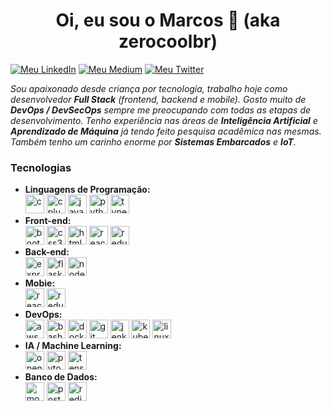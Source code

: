 <h1 align="center">Oi, eu sou o Marcos 👋 (aka zerocoolbr)</h1>
<p align="left">
          
<a href="https://www.linkedin.com/in/marcosbrs"><img src="https://img.shields.io/badge/-LinkedIn-blue?style=flat-square&logo=Linkedin&logoColor=white" alt="Meu LinkedIn"/></a> 
<a href="https://medium.com/@marcos.brs"><img src="https://img.shields.io/badge/-Medium-black?style=flat-square&logo=Medium&logoColor=white&link=https://medium.com/@marcos.brs%22" alt="Meu Medium"/></a> 
<a href="https://twitter.com/mbrsantana"><img src="https://img.shields.io/twitter/follow/mbrsantana?label=Follow&style=social" alt="Meu Twitter"></a> 
</p>

_Sou apaixonado desde criança por tecnologia, trabalho hoje como desenvolvedor **Full Stack** (frontend, backend e mobile). Gosto muito de **DevOps / DevSecOps** sempre me preocupando com todas as etapas de desenvolvimento. Tenho experiência nas áreas de **Inteligência Artificial** e **Aprendizado de Máquina** já tendo feito pesquisa acadêmica nas mesmas. Também tenho um carinho enorme por **Sistemas Embarcados** e **IoT**._

<h3>Tecnologias</h3>

<p align="left">
  <ul>
    <li><b>Linguagens de Programação:</b></li>
      <img src="https://devicons.github.io/devicon/devicon.git/icons/c/c-original.svg" alt="c" width="30" height="30"/> 
      <img src="https://devicons.github.io/devicon/devicon.git/icons/cplusplus/cplusplus-original.svg" alt="cplusplus" width="30" height="30"/> 
      <img src="https://devicons.github.io/devicon/devicon.git/icons/javascript/javascript-original.svg" alt="javascript" width="30" height="30"/> 
      <img src="https://devicons.github.io/devicon/devicon.git/icons/python/python-original.svg" alt="python" width="30" height="30"/> 
      <img src="https://devicons.github.io/devicon/devicon.git/icons/typescript/typescript-original.svg" alt="typescript" width="30" height="30"/>
    <li><b>Front-end:</b></li>  
      <img src="https://devicons.github.io/devicon/devicon.git/icons/bootstrap/bootstrap-plain.svg" alt="bootstrap" width="30" height="30"/> 
      <img src="https://devicons.github.io/devicon/devicon.git/icons/css3/css3-original-wordmark.svg" alt="css3" width="30" height="30"/> 
      <img src="https://devicons.github.io/devicon/devicon.git/icons/html5/html5-original-wordmark.svg" alt="html5" width="30" height="30"/> 
      <img src="https://devicons.github.io/devicon/devicon.git/icons/react/react-original-wordmark.svg" alt="react" width="30" height="30"/> 
      <img src="https://devicons.github.io/devicon/devicon.git/icons/redux/redux-original.svg" alt="redux" width="30" height="30"/> 
    <li><b>Back-end:</b></li>  
      <img src="https://devicons.github.io/devicon/devicon.git/icons/express/express-original-wordmark.svg" alt="express" width="30" height="30"/> 
      <img src="https://www.vectorlogo.zone/logos/pocoo_flask/pocoo_flask-icon.svg" alt="flask" width="30" height="30"/> 
      <img src="https://devicons.github.io/devicon/devicon.git/icons/nodejs/nodejs-original-wordmark.svg" alt="nodejs" width="30" height="30"/> 
    <li><b>Mobie:</b></li>  
      <img src="https://reactnative.dev/img/header_logo.svg" alt="reactnative" width="30" height="30"/> 
      <img src="https://devicons.github.io/devicon/devicon.git/icons/redux/redux-original.svg" alt="redux" width="30" height="30"/> 
    <li><b>DevOps:</b></li>  
      <img src="https://devicons.github.io/devicon/devicon.git/icons/amazonwebservices/amazonwebservices-original-wordmark.svg" alt="aws" width="30" height="30"/> 
      <img src="https://www.vectorlogo.zone/logos/gnu_bash/gnu_bash-icon.svg" alt="bash" width="30" height="30"/> 
      <img src="https://devicons.github.io/devicon/devicon.git/icons/docker/docker-original-wordmark.svg" alt="docker" width="30" height="30"/> 
    <img src="https://www.vectorlogo.zone/logos/git-scm/git-scm-icon.svg" alt="git" width="30" height="30"/> 
      <img src="https://www.vectorlogo.zone/logos/jenkins/jenkins-icon.svg" alt="jenkins" width="30" height="30"/> 
      <img src="https://www.vectorlogo.zone/logos/kubernetes/kubernetes-icon.svg" alt="kubernetes" width="30" height="30"/> 
      <img src="https://devicons.github.io/devicon/devicon.git/icons/linux/linux-original.svg" alt="linux" width="30" height="30"/> 
    <li><b>IA / Machine Learning:</b></li>  
      <img src="https://www.vectorlogo.zone/logos/opencv/opencv-icon.svg" alt="opencv" width="30" height="30"/> 
      <img src="https://www.vectorlogo.zone/logos/pytorch/pytorch-icon.svg" alt="pytorch" width="30" height="30"/> 
      <img src="https://www.vectorlogo.zone/logos/tensorflow/tensorflow-icon.svg" alt="tensorflow" width="30" height="30"/>
    <li><b>Banco de Dados:</b></li>  
      <img src="https://devicons.github.io/devicon/devicon.git/icons/mongodb/mongodb-original-wordmark.svg" alt="mongodb" width="30" height="30"/> 
      <img src="https://devicons.github.io/devicon/devicon.git/icons/postgresql/postgresql-original-wordmark.svg" alt="postgresql" width="30" height="30"/> 
      <img src="https://devicons.github.io/devicon/devicon.git/icons/redis/redis-original-wordmark.svg" alt="redis" width="30" height="30"/>
  </ul>  
</p>
